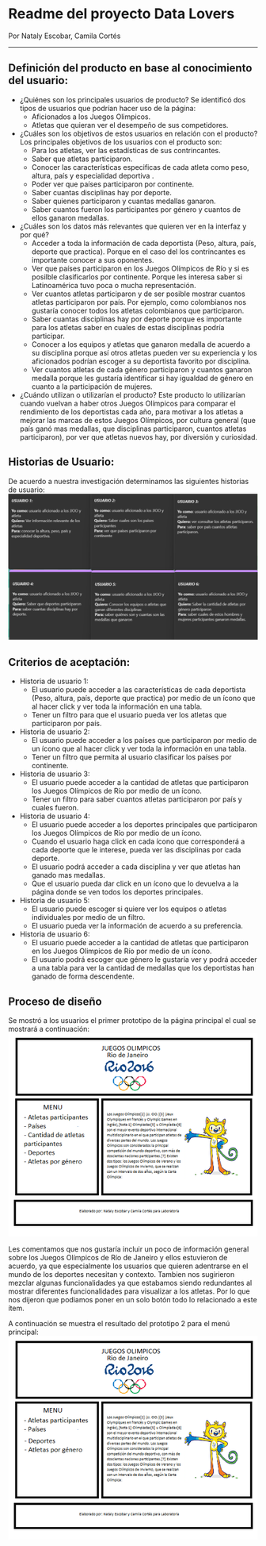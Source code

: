 # Readme del proyecto Data Lovers
Por Nataly Escobar, Camila Cortés
___
## Definición del producto en base al conocimiento del usuario:
- ¿Quiénes son los principales usuarios de producto?
Se identificó dos tipos de usuarios que podrían hacer uso de la página:
    * Aficionados a los Juegos Olimpicos.
    * Atletas que quieran ver el desempeño de sus competidores.
- ¿Cuáles son los objetivos de estos usuarios en relación con el producto?
Los principales objetivos de los usuarios con el producto son:
    * Para los atletas, ver las estadísticas de sus contrincantes.
    * Saber que atletas participaron.
    * Conocer las características especificas de cada atleta como peso, altura, país y especialidad deportiva .
    * Poder ver que países participaron por continente.
    * Saber cuantas disciplinas hay por deporte.
    * Saber quienes participaron y cuantas medallas ganaron.
    * Saber cuantos fueron los participantes por género y cuantos de ellos ganaron medallas. 
- ¿Cuáles son los datos más relevantes que quieren ver en la interfaz y por qué?
    * Acceder a toda la información de cada deportista (Peso, altura, país, deporte que practica). Porque en el caso del los contrincantes es importante conocer a sus oponentes.
    * Ver que países participaron en los Juegos Olímpicos de Río y si es posilble clasificarlos por continente. Porque les interesa saber si Latinoamérica tuvo poca o mucha representación. 
    * Ver cuantos atletas participaron y de ser posible mostrar cuantos atletas participaron por país. Por ejemplo, como colombianos nos gustaría conocer todos los atletas colombianos que participaron. 
    * Saber cuantas disciplinas hay por deporte porque es importante para los atletas saber en cuales de estas disciplinas podría participar. 
    * Conocer a los equipos y atletas que ganaron medalla de acuerdo a su disciplina porque así otros atletas pueden ver su experiencia y los aficionados podrían escoger a su deportista favorito por disciplina. 
    * Ver cuantos atletas de cada género participaron y cuantos ganaron medalla porque les gustaría identificar si hay igualdad de género en cuanto a la participación de mujeres. 
- ¿Cuándo utilizan o utilizarían el producto?
  Este producto lo utilizarían cuando vuelvan a haber otros Juegos Olímpicos para comparar el rendimiento de los deportistas cada año, para motivar a los atletas a mejorar las marcas de estos Juegos Olímpicos, por cultura general (que país ganó mas medallas, que disciplinas participaron, cuantos atletas participaron), por ver que atletas nuevos hay, por diversión y curiosidad. 
## Historias de Usuario:
  
  De acuerdo a nuestra investigación determinamos las siguientes historias de usuario:
  ![historias de usuario](HU1.png)
## Criterios de aceptación:
  * Historia de usuario 1: 
      * El usuario puede acceder a las características de cada deportista (Peso, altura, país, deporte que practica) por medio de un ícono que al hacer click y ver toda la información en una tabla.
      * Tener un filtro para que el usuario pueda ver los atletas que participaron por país.
  * Historia de usuario 2:
      * El usuario puede acceder a los países que participaron por medio de un ícono que al hacer click y ver toda la información en una tabla.
      * Tener un filtro que permita al usuario clasificar los países por continente.
  * Historia de usuario 3:
      * El usuario puede acceder a la cantidad de atletas que participaron los Juegos Olímpicos de Río por medio de un ícono.
      * Tener un filtro para saber cuantos atletas participaron por país y cuales fueron.
  * Historia de usuario 4:
      * El usuario puede acceder a los deportes principales que participaron los Juegos Olímpicos de Río por medio de un ícono.
      * Cuando el usuario haga click en cada ícono que corresponderá a cada deporte que le interese, pueda ver las disciplinas por cada deporte.
      * El usuario podrá acceder a cada disciplina y ver que atletas han ganado mas medallas.
      * Que el usuario pueda dar click en un ícono que lo devuelva a la página donde se ven todos los deportes principales.
  * Historia de usuario 5:
      * El usuario puede escoger si quiere ver los equipos o atletas individuales por medio de un filtro.
      * El usuario pueda ver la información de acuerdo a su preferencia.
  * Historia de usuario 6:
      * El usuario puede acceder a la cantidad de atletas que participaron en los Juegos Olimpicos de Río por medio de un ícono. 
      * El usuario podrá escoger que género le gustaría ver y podrá acceder a una tabla para ver la cantidad de medallas que los deportistas han ganado de forma descendente. 

## Proceso de diseño

Se mostró a los usuarios el primer prototipo de la página principal el cual se mostrará a continuación:
  ![prototipo 1](PROTOTIPO1.png)
  
Les comentamos que nos gustaría incluir un poco de información general sobre los Juegos Olímpicos de Río de Janeiro y ellos estuvieron de acuerdo, ya que especialmente los usuarios que quieren adentrarse en el mundo de los deportes necesitan y contexto.
Tambien nos sugirieron mezclar algunas funcionalidades ya que estabamos siendo redundantes al mostrar diferentes funcionalidades para visualizar a los atletas. Por lo que nos dijeron que podiamos poner en un solo botón todo lo relacionado a este ítem. 

A continuación se muestra el resultado del prototipo 2 para el menú principal:
  ![prototipo 2](PROTOTIPO2.png)  

